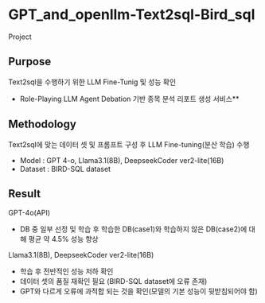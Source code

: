 # GPT_and_openllm-Text2sql-Bird_sql
Project

## Purpose
Text2sql을 수행하기 위한 LLM Fine-Tunig 및 성능 확인
  
  - Role-Playing LLM Agent Debation 기반 종목 분석 리포트 생성 서비스**

## Methodology
Text2sql에 맞는 데이터 셋 및 프롬프트 구성 후 LLM Fine-tuning(분산 학습) 수행

  - Model : GPT 4-o, Llama3.1(8B), DeepseekCoder ver2-lite(16B)
  - Dataset : BIRD-SQL dataset

## Result
GPT-4o(API)

  - DB 중 일부 선정 및 학습 후 학습한 DB(case1)와 학습하지 않은 DB(case2)에 대해 평균 약 4.5% 성능 향상

Llama3.1(8B), DeepseekCoder ver2-lite(16B)

  - 학습 후 전반적인 성능 저하 확인
  - 데이터 셋의 품질 재확인 필요 (BIRD-SQL dataset에 오류 존재)
  - GPT와 다르게 오류에 과적합 되는 것을 확인(모델의 기본 성능이 뒷받침되어야 함)
